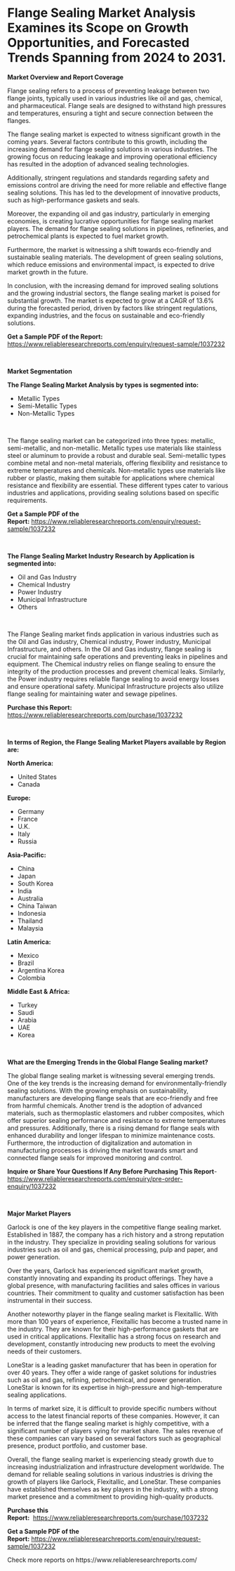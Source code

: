 <p><h1>Flange Sealing Market Analysis Examines its Scope on Growth Opportunities, and Forecasted Trends Spanning from 2024 to 2031.</h1></p><p><strong>Market Overview and Report Coverage</strong></p>
<p><p>Flange sealing refers to a process of preventing leakage between two flange joints, typically used in various industries like oil and gas, chemical, and pharmaceutical. Flange seals are designed to withstand high pressures and temperatures, ensuring a tight and secure connection between the flanges.</p><p>The flange sealing market is expected to witness significant growth in the coming years. Several factors contribute to this growth, including the increasing demand for flange sealing solutions in various industries. The growing focus on reducing leakage and improving operational efficiency has resulted in the adoption of advanced sealing technologies.</p><p>Additionally, stringent regulations and standards regarding safety and emissions control are driving the need for more reliable and effective flange sealing solutions. This has led to the development of innovative products, such as high-performance gaskets and seals.</p><p>Moreover, the expanding oil and gas industry, particularly in emerging economies, is creating lucrative opportunities for flange sealing market players. The demand for flange sealing solutions in pipelines, refineries, and petrochemical plants is expected to fuel market growth.</p><p>Furthermore, the market is witnessing a shift towards eco-friendly and sustainable sealing materials. The development of green sealing solutions, which reduce emissions and environmental impact, is expected to drive market growth in the future.</p><p>In conclusion, with the increasing demand for improved sealing solutions and the growing industrial sectors, the flange sealing market is poised for substantial growth. The market is expected to grow at a CAGR of 13.6% during the forecasted period, driven by factors like stringent regulations, expanding industries, and the focus on sustainable and eco-friendly solutions.</p></p>
<p><strong>Get a Sample PDF of the Report:</strong> <a href="https://www.reliableresearchreports.com/enquiry/request-sample/1037232">https://www.reliableresearchreports.com/enquiry/request-sample/1037232</a></p>
<p>&nbsp;</p>
<p><strong>Market Segmentation</strong></p>
<p><strong>The Flange Sealing Market Analysis by types is segmented into:</strong></p>
<p><ul><li>Metallic Types</li><li>Semi-Metallic Types</li><li>Non-Metallic Types</li></ul></p>
<p>&nbsp;</p>
<p><p>The flange sealing market can be categorized into three types: metallic, semi-metallic, and non-metallic. Metallic types use materials like stainless steel or aluminum to provide a robust and durable seal. Semi-metallic types combine metal and non-metal materials, offering flexibility and resistance to extreme temperatures and chemicals. Non-metallic types use materials like rubber or plastic, making them suitable for applications where chemical resistance and flexibility are essential. These different types cater to various industries and applications, providing sealing solutions based on specific requirements.</p></p>
<p><strong>Get a Sample PDF of the Report:</strong>&nbsp;<a href="https://www.reliableresearchreports.com/enquiry/request-sample/1037232">https://www.reliableresearchreports.com/enquiry/request-sample/1037232</a></p>
<p>&nbsp;</p>
<p><strong>The Flange Sealing Market Industry Research by Application is segmented into:</strong></p>
<p><ul><li>Oil and Gas Industry</li><li>Chemical Industry</li><li>Power Industry</li><li>Municipal Infrastructure</li><li>Others</li></ul></p>
<p>&nbsp;</p>
<p><p>The Flange Sealing market finds application in various industries such as the Oil and Gas industry, Chemical industry, Power industry, Municipal Infrastructure, and others. In the Oil and Gas industry, flange sealing is crucial for maintaining safe operations and preventing leaks in pipelines and equipment. The Chemical industry relies on flange sealing to ensure the integrity of the production processes and prevent chemical leaks. Similarly, the Power industry requires reliable flange sealing to avoid energy losses and ensure operational safety. Municipal Infrastructure projects also utilize flange sealing for maintaining water and sewage pipelines.</p></p>
<p><strong>Purchase this Report:</strong>&nbsp; <a href="https://www.reliableresearchreports.com/purchase/1037232">https://www.reliableresearchreports.com/purchase/1037232</a></p>
<p>&nbsp;</p>
<p><strong>In terms of Region, the Flange Sealing Market Players available by Region are:</strong></p>
<p>
    <p> <strong> North America: </strong>
        <ul>
            <li>United States</li>
            <li>Canada</li>
        </ul>
        </p> 
    <p> <strong> Europe: </strong>
        <ul>
            <li>Germany</li>
            <li>France</li>
            <li>U.K.</li>
            <li>Italy</li>
            <li>Russia</li>
        </ul>
        </p> 
    <p> <strong> Asia-Pacific: </strong>
        <ul>
            <li>China</li>
            <li>Japan</li>
            <li>South Korea</li>
            <li>India</li>
            <li>Australia</li>
            <li>China Taiwan</li>
            <li>Indonesia</li>
            <li>Thailand</li>
            <li>Malaysia</li>
        </ul>
        </p> 
    <p> <strong> Latin America: </strong>
        <ul>
            <li>Mexico</li>
            <li>Brazil</li>
            <li>Argentina Korea</li>
            <li>Colombia</li>
        </ul>
        </p> 
    <p> <strong> Middle East & Africa: </strong>
        <ul>
            <li>Turkey</li>
            <li>Saudi</li>
            <li>Arabia</li>
            <li>UAE</li>
            <li>Korea</li>
        </ul>
    </p>
    </p>
<p>&nbsp;</p>
<p><strong>What are the Emerging Trends in the Global Flange Sealing market?</strong></p>
<p><p>The global flange sealing market is witnessing several emerging trends. One of the key trends is the increasing demand for environmentally-friendly sealing solutions. With the growing emphasis on sustainability, manufacturers are developing flange seals that are eco-friendly and free from harmful chemicals. Another trend is the adoption of advanced materials, such as thermoplastic elastomers and rubber composites, which offer superior sealing performance and resistance to extreme temperatures and pressures. Additionally, there is a rising demand for flange seals with enhanced durability and longer lifespan to minimize maintenance costs. Furthermore, the introduction of digitalization and automation in manufacturing processes is driving the market towards smart and connected flange seals for improved monitoring and control.</p></p>
<p><strong>Inquire or Share Your Questions If Any Before Purchasing This Report</strong>- <a href="https://www.reliableresearchreports.com/enquiry/pre-order-enquiry/1037232">https://www.reliableresearchreports.com/enquiry/pre-order-enquiry/1037232</a></p>
<p>&nbsp;</p>
<p><strong>Major Market Players</strong></p>
<p><p>Garlock is one of the key players in the competitive flange sealing market. Established in 1887, the company has a rich history and a strong reputation in the industry. They specialize in providing sealing solutions for various industries such as oil and gas, chemical processing, pulp and paper, and power generation.</p><p>Over the years, Garlock has experienced significant market growth, constantly innovating and expanding its product offerings. They have a global presence, with manufacturing facilities and sales offices in various countries. Their commitment to quality and customer satisfaction has been instrumental in their success.</p><p>Another noteworthy player in the flange sealing market is Flexitallic. With more than 100 years of experience, Flexitallic has become a trusted name in the industry. They are known for their high-performance gaskets that are used in critical applications. Flexitallic has a strong focus on research and development, constantly introducing new products to meet the evolving needs of their customers.</p><p>LoneStar is a leading gasket manufacturer that has been in operation for over 40 years. They offer a wide range of gasket solutions for industries such as oil and gas, refining, petrochemical, and power generation. LoneStar is known for its expertise in high-pressure and high-temperature sealing applications.</p><p>In terms of market size, it is difficult to provide specific numbers without access to the latest financial reports of these companies. However, it can be inferred that the flange sealing market is highly competitive, with a significant number of players vying for market share. The sales revenue of these companies can vary based on several factors such as geographical presence, product portfolio, and customer base.</p><p>Overall, the flange sealing market is experiencing steady growth due to increasing industrialization and infrastructure development worldwide. The demand for reliable sealing solutions in various industries is driving the growth of players like Garlock, Flexitallic, and LoneStar. These companies have established themselves as key players in the industry, with a strong market presence and a commitment to providing high-quality products.</p></p>
<p><strong>Purchase this Report:</strong>&nbsp;&nbsp;<a href="https://www.reliableresearchreports.com/purchase/1037232">https://www.reliableresearchreports.com/purchase/1037232</a></p>
<p></p>
<p><strong>Get a Sample PDF of the Report:</strong>&nbsp;<a href="https://www.reliableresearchreports.com/enquiry/request-sample/1037232">https://www.reliableresearchreports.com/enquiry/request-sample/1037232</a></p>
<p>Check more reports on https://www.reliableresearchreports.com/</p>
